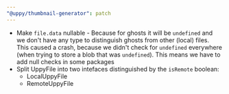 ```yaml
---
"@uppy/thumbnail-generator": patch
---
```


- Make `file.data` nullable - Because for ghosts it will be `undefined` and we don't have any type to distinguish ghosts from other (local) files. This caused a crash, because we didn't check for `undefined` everywhere (when trying to store a blob that was `undefined`). This means we have to add null checks in some packages
- Split UppyFile into two intefaces distinguished by the `isRemote` boolean:
  - LocalUppyFile
  - RemoteUppyFile
